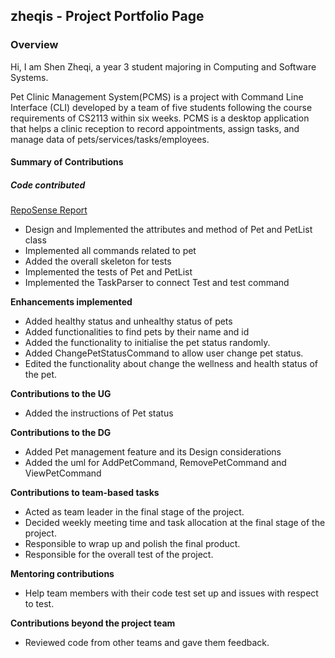 ## zheqis - Project Portfolio Page

### Overview

Hi, I am Shen Zheqi, a year 3 student majoring in Computing and Software Systems.

Pet Clinic Management System(PCMS) is a project with Command Line Interface (CLI) developed by a team of five students following the course requirements of CS2113 within six weeks. PCMS is a desktop application that helps a clinic reception to record appointments, assign tasks, and manage data of pets/services/tasks/employees.

#### Summary of Contributions

##### **Code contributed**

[RepoSense Report](https://nus-cs2113-ay2223s1.github.io/tp-dashboard/?search=zheqi&sort=groupTitle&sortWithin=title&timeframe=commit&mergegroup=&groupSelect=groupByRepos&breakdown=true&checkedFileTypes=docs~functional-code~test-code~other&since=2022-09-16&tabOpen=true&tabType=authorship&tabAuthor=zheqis12138&tabRepo=AY2223S1-CS2113-F11-2%2Ftp%5Bmaster%5D&authorshipIsMergeGroup=false&authorshipFileTypes=docs~functional-code~test-code&authorshipIsBinaryFileTypeChecked=false&authorshipIsIgnoredFilesChecked=false)

- Design and Implemented the attributes and method of Pet and PetList class
- Implemented all commands related to pet
- Added the overall skeleton for tests
- Implemented the tests of Pet and PetList
- Implemented the TaskParser to connect Test and test command

**Enhancements implemented**

- Added healthy status and unhealthy status of pets 
- Added functionalities to find pets by their name and id
- Added the functionality to initialise the pet status randomly.
- Added ChangePetStatusCommand to allow user change pet status.
- Edited the functionality about change the wellness and health status of the pet.

**Contributions to the UG**

- Added the instructions of Pet status

**Contributions to the DG**

- Added Pet management feature and its Design considerations
- Added the uml for AddPetCommand, RemovePetCommand and ViewPetCommand

**Contributions to team-based tasks**

- Acted as team leader in the final stage of the project.
- Decided weekly meeting time and task allocation at the final stage of the project.
- Responsible to wrap up and polish the final product.
- Responsible for the overall test of the project.

**Mentoring contributions**

- Help team members with their code test set up and issues with respect to test.

**Contributions beyond the project team**

- Reviewed code from other teams and gave them feedback.
